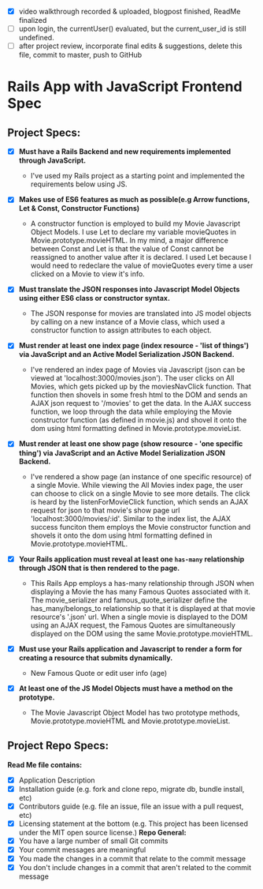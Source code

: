  - [X] video walkthrough recorded & uploaded, blogpost finished, ReadMe finalized
 - [ ] upon login, the currentUser() evaluated, but the current_user_id is still undefined.
 - [ ] after project review, incorporate final edits & suggestions, delete this file, commit to master, push to GitHub

Rails App with JavaScript Frontend Spec
======================================
Project Specs:
---------------
 - [X] **Must have a Rails Backend and new requirements implemented through JavaScript.**
    - I've used my Rails project as a starting point and implemented the requirements below using JS.
 - [X] **Makes use of ES6 features as much as possible(e.g Arrow functions, Let & Const, Constructor Functions)**
    - A constructor function is employed to build my Movie Javascript Object Models. I use Let to declare my variable movieQuotes in Movie.prototype.movieHTML. In my mind, a major difference between Const and Let is that the value of Const cannot be reassigned to another value after it is declared. I used Let because I would need to redeclare the value of movieQuotes every time a user clicked on a Movie to view it's info.
 - [X] **Must translate the JSON responses into Javascript Model Objects using either ES6 class or constructor
    syntax.**
    - The JSON response for movies are translated into JS model objects by calling on a new instance of a Movie class, which used a constructor function to assign attributes to each object.
 - [X] **Must render at least one index page (index resource - 'list of things') via JavaScript and an Active
    Model Serialization JSON Backend.**
    - I've rendered an index page of Movies via Javascript (json can be viewed at 'localhost:3000/movies.json'). The user clicks on All Movies, which gets picked up by the moviesNavClick function. That function then shovels in some fresh html to the DOM and sends an AJAX json request to '/movies' to get the data. In the AJAX success function, we loop through the data while employing the Movie constructor function (as defined in movie.js) and shovel it onto the dom using html formatting defined in Movie.prototype.movieList.

 - [X] **Must render at least one show page (show resource - 'one specific thing') via JavaScript and an
    Active Model Serialization JSON Backend.**
    - I've rendered a show page (an instance of one specific resource) of a single Movie. While viewing the All Movies index page, the user can choose to click on a single Movie to see more details. The click is heard by the listenForMovieClick function, which sends an AJAX request for json to that movie's show page url 'localhost:3000/movies/:id'. Similar to the index list, the AJAX success funciton them employs the Movie constructor function and shovels it onto the dom using html formatting defined in Movie.prototype.movieHTML.

 - [X] **Your Rails application must reveal at least one `has-many` relationship through JSON that is then
    rendered to the page.**
    - This Rails App employs a has-many relationship through JSON when displaying a Movie the has many Famous Quotes associated with it. The movie_serializer and famous_quote_serializer define the has_many/belongs_to relationship so that it is displayed at that movie resource's '.json' url. When a single movie is displayed to the DOM using an AJAX request, the Famous Quotes are simultaneously displayed on the DOM using the same Movie.prototype.movieHTML.

 - [X] **Must use your Rails application and Javascript to render a form for creating a resource that submits
    dynamically.**
    - New Famous Quote or edit user info (age)
 - [X] **At least one of the JS Model Objects must have a method on the prototype.**
    - The Movie Javascript Object Model has two prototype methods, Movie.prototype.movieHTML and Movie.prototype.movieList.  

Project Repo Specs:
---------------
**Read Me file contains:**
 - [X] Application Description
 - [X] Installation guide (e.g. fork and clone repo, migrate db, bundle install, etc)
 - [X] Contributors guide (e.g. file an issue, file an issue with a pull request, etc)
 - [X] Licensing statement at the bottom (e.g. This project has been licensed under the MIT open source license.)
 **Repo General:**
 - [X] You have a large number of small Git commits
 - [X] Your commit messages are meaningful
 - [X] You made the changes in a commit that relate to the commit message
 - [X] You don't include changes in a commit that aren't related to the commit message
